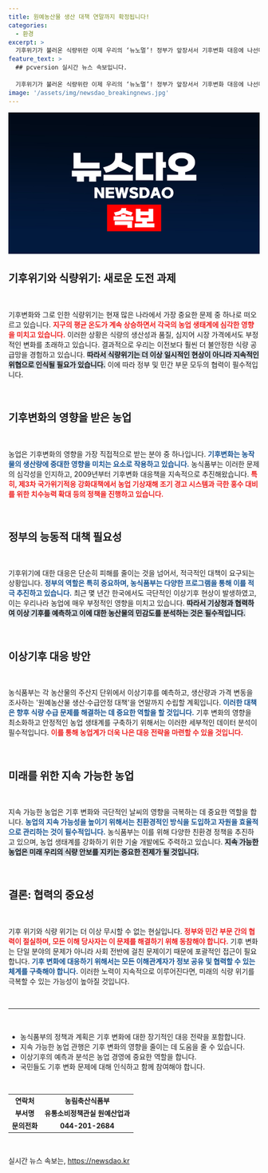 ```yaml
---
title: 원예농산물 생산 대책 연말까지 확정됩니다!
categories:
  - 환경
excerpt: >
  기후위기가 불러온 식량위란 이제 우리의 ‘뉴노멀’! 정부가 앞장서서 기후변화 대응에 나선다. 최신 대응책을 통해 농업의 미래를 지킬 수 있을까? 클릭해서 자세히 알아보세요!
feature_text: >
  ## pcversion 실시간 뉴스 속보입니다.

  기후위기가 불러온 식량위란 이제 우리의 ‘뉴노멀’! 정부가 앞장서서 기후변화 대응에 나선다. 최신 대응책을 통해 농업의 미래를 지킬 수 있을까? 클릭해서 자세히 알아보세요!
image: '/assets/img/newsdao_breakingnews.jpg'
---
```


<p><img src="/assets/img/newsdao_breakingnews.jpg" alt="pcversion 속보" /></p>

<h2 data-ke-size="size26">기후위기와 식량위기: 새로운 도전 과제</h2>

<p data-ke-size="size16">&nbsp;</p>

<p>기후변화와 그로 인한 식량위기는 현재 많은 나라에서 가장 중요한 문제 중 하나로 떠오르고 있습니다. <b><span style="color: #ee2323;">지구의 평균 온도가 계속 상승하면서 각국의 농업 생태계에 심각한 영향을 미치고 있습니다.</span></b> 이러한 상황은 식량의 생산성과 품질, 심지어 시장 가격에서도 부정적인 변화를 초래하고 있습니다. 결과적으로 우리는 이전보다 훨씬 더 불안정한 식량 공급망을 경험하고 있습니다. <b><span style="background-color: #21538527;">따라서 식량위기는 더 이상 일시적인 현상이 아니라 지속적인 위협으로 인식될 필요가 있습니다.</span></b> 이에 따라 정부 및 민간 부문 모두의 협력이 필수적입니다.</p>

<p data-ke-size="size16">&nbsp;</p>

<h2 data-ke-size="size26">기후변화의 영향을 받은 농업</h2>

<p data-ke-size="size16">&nbsp;</p>

<p>농업은 기후변화의 영향을 가장 직접적으로 받는 분야 중 하나입니다. <b><span style="color: #1a5490;">기후변화는 농작물의 생산량에 중대한 영향을 미치는 요소로 작용하고 있습니다.</span></b> 농식품부는 이러한 문제의 심각성을 인지하고, 2009년부터 기후변화 대응책을 지속적으로 추진해왔습니다. <b><span style="color: #ee2323;">특히, 제3차 국가위기적응 강화대책에서 농업 기상재해 조기 경고 시스템과 극한 홍수 대비를 위한 치수능력 확대 등의 정책을 진행하고 있습니다.</span></b> </p>

<p data-ke-size="size16">&nbsp;</p>

<h2 data-ke-size="size26">정부의 능동적 대책 필요성</h2>

<p data-ke-size="size16">&nbsp;</p>

<p>기후위기에 대한 대응은 단순히 피해를 줄이는 것을 넘어서, 적극적인 대책이 요구되는 상황입니다. <b><span style="color: #1a5490;">정부의 역할은 특히 중요하며, 농식품부는 다양한 프로그램을 통해 이를 적극 추진하고 있습니다.</span></b> 최근 몇 년간 한국에서도 극단적인 이상기후 현상이 발생하였고, 이는 우리나라 농업에 매우 부정적인 영향을 미치고 있습니다. <b><span style="background-color: #21538527;">따라서 기상청과 협력하여 이상 기후를 예측하고 이에 대한 농산물의 민감도를 분석하는 것은 필수적입니다.</span></b></p>

<p data-ke-size="size16">&nbsp;</p>

<h2 data-ke-size="size26">이상기후 대응 방안</h2>

<p data-ke-size="size16">&nbsp;</p>

<p>농식품부는 각 농산물의 주산지 단위에서 이상기후를 예측하고, 생산량과 가격 변동을 조사하는 '원예농산물 생산·수급안정 대책'을 연말까지 수립할 계획입니다. <b><span style="color: #1a5490;">이러한 대책은 향후 식량 수급 문제를 해결하는 데 중요한 역할을 할 것입니다.</span></b> 기후 변화의 영향을 최소화하고 안정적인 농업 생태계를 구축하기 위해서는 이러한 세부적인 데이터 분석이 필수적입니다. <b><span style="color: #ee2323;">이를 통해 농업계가 더욱 나은 대응 전략을 마련할 수 있을 것입니다.</span></b></p>

<p data-ke-size="size16">&nbsp;</p>

<h2 data-ke-size="size26">미래를 위한 지속 가능한 농업</h2>

<p data-ke-size="size16">&nbsp;</p>

<p>지속 가능한 농업은 기후 변화와 극단적인 날씨의 영향을 극복하는 데 중요한 역할을 합니다. <b><span style="color: #1a5490;">농업의 지속 가능성을 높이기 위해서는 친환경적인 방식을 도입하고 자원을 효율적으로 관리하는 것이 필수적입니다.</span></b> 농식품부는 이를 위해 다양한 친환경 정책을 추진하고 있으며, 농업 생태계를 강화하기 위한 기술 개발에도 주력하고 있습니다. <b><span style="background-color: #21538527;">지속 가능한 농업은 미래 우리의 식량 안보를 지키는 중요한 전제가 될 것입니다.</span></b></p>

<p data-ke-size="size16">&nbsp;</p>

<h2 data-ke-size="size26">결론: 협력의 중요성</h2>

<p data-ke-size="size16">&nbsp;</p>

<p>기후 위기와 식량 위기는 더 이상 무시할 수 없는 현실입니다. <b><span style="color: #ee2323;">정부와 민간 부문 간의 협력이 절실하며, 모든 이해 당사자는 이 문제를 해결하기 위해 동참해야 합니다.</span></b> 기후 변화는 단일 분야의 문제가 아니라 사회 전반에 걸친 문제이기 때문에 포괄적인 접근이 필요합니다. <b><span style="color: #1a5490;">기후 변화에 대응하기 위해서는 모든 이해관계자가 정보 공유 및 협력할 수 있는 체계를 구축해야 합니다.</span></b> 이러한 노력이 지속적으로 이루어진다면, 미래의 식량 위기를 극복할 수 있는 가능성이 높아질 것입니다. </p>

<p data-ke-size="size16">&nbsp;</p>

<hr>

<p data-ke-size="size16">&nbsp;</p>

<ul>
  <li>농식품부의 정책과 계획은 기후 변화에 대한 장기적인 대응 전략을 포함합니다.</li>
  <li>지속 가능한 농업 관행은 기후 변화의 영향을 줄이는 데 도움을 줄 수 있습니다.</li>
  <li>이상기후의 예측과 분석은 농업 경영에 중요한 역할을 합니다.</li>
  <li>국민들도 기후 변화 문제에 대해 인식하고 함께 참여해야 합니다.</li>
</ul>

<p data-ke-size="size16">&nbsp;</p>

<table style="width: 100%;">
  <tr>
    <td style="text-align: center; height: 17px;"><b>연락처</b></td>
    <td style="text-align: center; height: 17px;"><b>농림축산식품부</b></td>
  </tr>
  <tr>
    <td style="text-align: center; height: 17px;"><b>부서명</b></td>
    <td style="text-align: center; height: 17px;"><b>유통소비정책관실 원예산업과</b></td>
  </tr>
  <tr>
    <td style="text-align: center; height: 17px;"><b>문의전화</b></td>
    <td style="text-align: center; height: 17px;"><b>044-201-2684</b></td>
  </tr>
</table>

<p data-ke-size="size16">&nbsp;</p>
실시간 뉴스 속보는, <a href="https://newsdao.kr" rel="dofollow">https://newsdao.kr</a>


